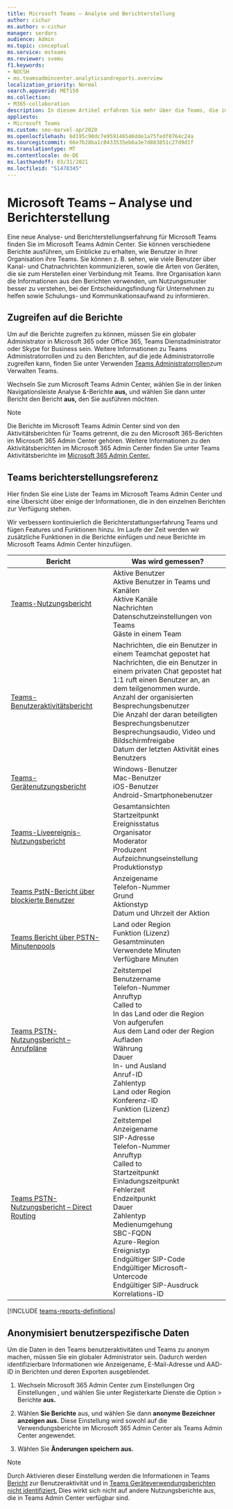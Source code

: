 ```yaml
---
title: Microsoft Teams – Analyse und Berichterstellung
author: cichur
ms.author: v-cichur
manager: serdars
audience: Admin
ms.topic: conceptual
ms.service: msteams
ms.reviewer: svemu
f1.keywords:
- NOCSH
- ms.teamsadmincenter.analyticsandreports.overview
localization_priority: Normal
search.appverid: MET150
ms.collection:
- M365-collaboration
description: In diesem Artikel erfahren Sie mehr über die Teams, die im Microsoft Teams Admin Center verfügbar sind.
appliesto:
- Microsoft Teams
ms.custom: seo-marvel-apr2020
ms.openlocfilehash: 6d195c90dc7e959146546dde1a75fedf0764c24a
ms.sourcegitcommit: 66e7b28ba1c0433535eb6a3e7d883851c27d9d1f
ms.translationtype: MT
ms.contentlocale: de-DE
ms.lasthandoff: 03/31/2021
ms.locfileid: "51478345"
---
```

# <a name="microsoft-teams-analytics-and-reporting"></a>Microsoft Teams – Analyse und Berichterstellung

Eine neue Analyse- und Berichterstellungserfahrung für Microsoft Teams finden Sie im Microsoft Teams Admin Center. Sie können verschiedene Berichte ausführen, um Einblicke zu erhalten, wie Benutzer in Ihrer Organisation ihre Teams. Sie können z. B. sehen, wie viele Benutzer über Kanal- und Chatnachrichten kommunizieren, sowie die Arten von Geräten, die sie zum Herstellen einer Verbindung mit Teams. Ihre Organisation kann die Informationen aus den Berichten verwenden, um Nutzungsmuster besser zu verstehen, bei der Entscheidungsfindung für Unternehmen zu helfen sowie Schulungs- und Kommunikationsaufwand zu informieren.

## <a name="how-to-access-the-reports"></a>Zugreifen auf die Berichte

Um auf die Berichte zugreifen zu können, müssen Sie ein globaler Administrator in Microsoft 365 oder Office 365, Teams Dienstadministrator oder Skype for Business sein. Weitere Informationen zu Teams Administratorrollen und zu den Berichten, auf die jede Administratorrolle zugreifen kann, finden Sie unter Verwenden [Teams Administratorrollen](../using-admin-roles.md)zum Verwalten Teams.

Wechseln Sie zum Microsoft Teams Admin Center, wählen Sie in der linken Navigationsleiste Analyse &-Berichte **aus,** und wählen Sie dann unter Bericht den Bericht **aus,** den Sie ausführen möchten.

> [!NOTE]
> Die Berichte im Microsoft Teams Admin Center sind von den Aktivitätsberichten für Teams getrennt, die zu den Microsoft 365-Berichten im Microsoft 365 Admin Center gehören. Weitere Informationen zu den Aktivitätsberichten im Microsoft 365 Admin Center finden Sie unter Teams Aktivitätsberichte im [Microsoft 365 Admin Center.](../teams-activity-reports.md)

## <a name="teams-reporting-reference"></a>Teams berichterstellungsreferenz

Hier finden Sie eine Liste der Teams im Microsoft Teams Admin Center und eine Übersicht über einige der Informationen, die in den einzelnen Berichten zur Verfügung stehen.

Wir verbessern kontinuierlich die Berichterstattungserfahrung Teams und fügen Features und Funktionen hinzu. Im Laufe der Zeit werden wir zusätzliche Funktionen in die Berichte einfügen und neue Berichte im Microsoft Teams Admin Center hinzufügen.

|Bericht  |Was wird gemessen? |
|---------|---------|
|[Teams-Nutzungsbericht](teams-usage-report.md)  |  Aktive Benutzer<br/>Aktive Benutzer in Teams und Kanälen<br/>Aktive Kanäle<br/>Nachrichten<br/>Datenschutzeinstellungen von Teams<br/>Gäste in einem Team   |
|[Teams-Benutzeraktivitätsbericht](user-activity-report.md)  | Nachrichten, die ein Benutzer in einem Teamchat gepostet hat<br/>Nachrichten, die ein Benutzer in einem privaten Chat gepostet hat<br/>  1:1 ruft einen Benutzer an, an dem teilgenommen wurde.<br/> Anzahl der organisierten Besprechungsbenutzer <br/>Die Anzahl der daran beteiligten Besprechungsbenutzer<br/>Besprechungsaudio, Video und Bildschirmfreigabe<br/>   Datum der letzten Aktivität eines Benutzers     |
|[Teams-Gerätenutzungsbericht](device-usage-report.md)   |  Windows-Benutzer<br/>Mac-Benutzer<br/>iOS-Benutzer<br/>Android-Smartphonebenutzer     |
|[Teams-Liveereignis-Nutzungsbericht](teams-live-event-usage-report.md)   |  Gesamtansichten<br>Startzeitpunkt<br>Ereignisstatus<br>Organisator<br>Moderator<br>Produzent<br>Aufzeichnungseinstellung<br>Produktionstyp    |
|[Teams PstN-Bericht über blockierte Benutzer](pstn-blocked-users-report.md)   |  Anzeigename<br>Telefon-Nummer<br>Grund<br>Aktionstyp<br>Datum und Uhrzeit der Aktion   |
|[Teams Bericht über PSTN-Minutenpools](pstn-minute-pools-report.md) |  Land oder Region<br>Funktion (Lizenz) <br>Gesamtminuten<br>Verwendete Minuten<br>Verfügbare Minuten|
|[Teams PSTN-Nutzungsbericht – Anrufpläne](pstn-usage-report.md#calling-plans)|  Zeitstempel<br>Benutzername<br>Telefon-Nummer<br>Anruftyp <br>Called to<br>In das Land oder die Region <br>Von aufgerufen <br>Aus dem Land oder der Region<br>Aufladen<br>Währung<br>Dauer<br>In- und Ausland<br>Anruf-ID<br>Zahlentyp<br>Land oder Region<br>Konferenz-ID<br>Funktion (Lizenz)|
|[Teams PSTN-Nutzungsbericht – Direct Routing](pstn-usage-report.md#direct-routing)  |  Zeitstempel<br>Anzeigename<br>SIP-Adresse<br>Telefon-Nummer <br>Anruftyp<br>Called to<br>Startzeitpunkt<br>Einladungszeitpunkt<br>Fehlerzeit<br>Endzeitpunkt<br>Dauer<br>Zahlentyp<br>Medienumgehung<br>SBC-FQDN<br>Azure-Region<br>Ereignistyp<br>Endgültiger SIP-Code<br>Endgültiger Microsoft-Untercode<br>Endgültiger SIP-Ausdruck<br>Korrelations-ID  |

[!INCLUDE [teams-reports-definitions](../includes/teams-reports-definitions.md)]

## <a name="make-the-user-specific-data-anonymous"></a>Anonymisiert benutzerspezifische Daten

Um die Daten in den Teams benutzeraktivitäten und Teams zu anonym machen, müssen Sie ein globaler Administrator sein. Dadurch werden identifizierbare Informationen wie Anzeigename, E-Mail-Adresse und AAD-ID in Berichten und deren Exporten ausgeblendet.

1. Wechseln Microsoft 365 Admin Center zum Einstellungen  Org Einstellungen , und wählen Sie unter Registerkarte Dienste die Option \> Berichte **aus.** 
    
2. Wählen **Sie Berichte** aus, und wählen Sie dann **anonyme Bezeichner anzeigen aus.** Diese Einstellung wird sowohl auf die Verwendungsberichte im Microsoft 365 Admin Center als Teams Admin Center angewendet.
  
3. Wählen Sie **Änderungen speichern aus.**

> [!NOTE]
> Durch Aktivieren dieser Einstellung werden die Informationen in Teams [Bericht](user-activity-report.md) zur Benutzeraktivität und in [Teams Geräteverwendungsberichten nicht identifiziert.](device-usage-report.md) Dies wirkt sich nicht auf andere Nutzungsberichte aus, die in Teams Admin Center verfügbar sind.
